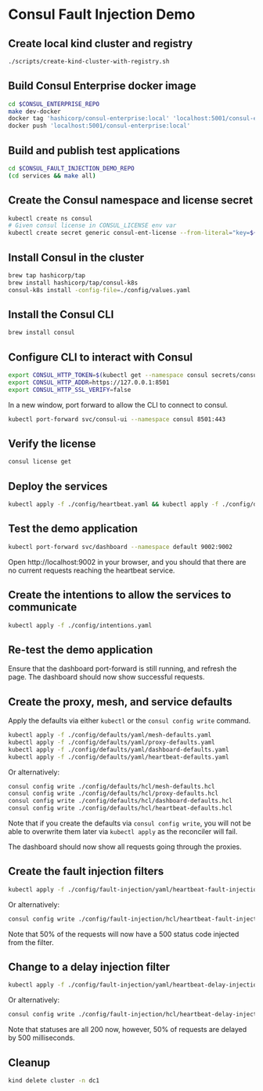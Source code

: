 # Consul Fault Injection Demo

## Create local kind cluster and registry

```bash
./scripts/create-kind-cluster-with-registry.sh
```

## Build Consul Enterprise docker image

```bash
cd $CONSUL_ENTERPRISE_REPO
make dev-docker
docker tag 'hashicorp/consul-enterprise:local' 'localhost:5001/consul-enterprise:local'
docker push 'localhost:5001/consul-enterprise:local'
```

## Build and publish test applications

```bash
cd $CONSUL_FAULT_INJECTION_DEMO_REPO
(cd services && make all)
```

## Create the Consul namespace and license secret

```bash
kubectl create ns consul
# Given consul license in CONSUL_LICENSE env var
kubectl create secret generic consul-ent-license --from-literal="key=${CONSUL_LICENSE}" -n consul
```

## Install Consul in the cluster

```bash
brew tap hashicorp/tap
brew install hashicorp/tap/consul-k8s
consul-k8s install -config-file=./config/values.yaml
```

## Install the Consul CLI

```bash
brew install consul
```

## Configure CLI to interact with Consul

```bash
export CONSUL_HTTP_TOKEN=$(kubectl get --namespace consul secrets/consul-bootstrap-acl-token --template={{.data.token}} | base64 -d)
export CONSUL_HTTP_ADDR=https://127.0.0.1:8501
export CONSUL_HTTP_SSL_VERIFY=false
```

In a new window, port forward to allow the CLI to connect to consul.
```bash
kubectl port-forward svc/consul-ui --namespace consul 8501:443
```

## Verify the license
```bash
consul license get
```

## Deploy the services

```bash
kubectl apply -f ./config/heartbeat.yaml && kubectl apply -f ./config/dashboard.yaml
```

## Test the demo application

```bash
kubectl port-forward svc/dashboard --namespace default 9002:9002
```

Open http://localhost:9002 in your browser, and you should that there are no current requests reaching the heartbeat service.

## Create the intentions to allow the services to communicate

```bash
kubectl apply -f ./config/intentions.yaml
```

## Re-test the demo application

Ensure that the dashboard port-forward is still running, and refresh the page. The dashboard should now show successful requests.

## Create the proxy, mesh, and service defaults

Apply the defaults via either `kubectl` or the `consul config write` command.

```bash
kubectl apply -f ./config/defaults/yaml/mesh-defaults.yaml
kubectl apply -f ./config/defaults/yaml/proxy-defaults.yaml
kubectl apply -f ./config/defaults/yaml/dashboard-defaults.yaml
kubectl apply -f ./config/defaults/yaml/heartbeat-defaults.yaml
```

Or alternatively:

```bash
consul config write ./config/defaults/hcl/mesh-defaults.hcl
consul config write ./config/defaults/hcl/proxy-defaults.hcl
consul config write ./config/defaults/hcl/dashboard-defaults.hcl
consul config write ./config/defaults/hcl/heartbeat-defaults.hcl
```

Note that if you create the defaults via `consul config write`, you will not be able to overwrite them later via `kubectl apply` as the reconciler will fail.

The dashboard should now show all requests going through the proxies.

## Create the fault injection filters

```bash
kubectl apply -f ./config/fault-injection/yaml/heartbeat-fault-injection.yaml
```

Or alternatively:

```bash
consul config write ./config/fault-injection/hcl/heartbeat-fault-injection.hcl
```

Note that 50% of the requests will now have a 500 status code injected from the filter.

## Change to a delay injection filter

```bash
kubectl apply -f ./config/fault-injection/yaml/heartbeat-delay-injection.yaml
```

Or alternatively:

```bash
consul config write ./config/fault-injection/hcl/heartbeat-delay-injection.hcl
```

Note that statuses are all 200 now, however, 50% of requests are delayed by 500 milliseconds.

## Cleanup

```bash
kind delete cluster -n dc1
```
